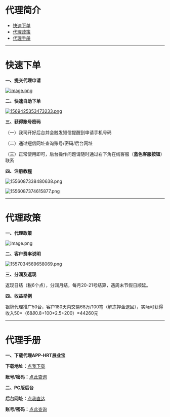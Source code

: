 # 代理简介

- [快速下单](#快速下单)
- [代理政策](#代理政策)
- [代理手册](#代理手册)



---

# 快速下单



**一、提交代理申请**

[![image.png](../media/1567519864869188-20211217211103116.png)](https://jinshuju.net/f/LEus0w)



**二、快速自助下单**

[![1569425353473233.png](../media/1617518736742356-20211217203818141.png)](https://kmbk.zjkmkj.com/Index/194)

**三、获得账号密码**



（一）我司开好后台并会触发短信提醒到申请手机号码

（二）通过短信网址查询账号/密码/后台网址

（三）正常使用即可，后台操作问题请随时通过右下角在线客服（**蓝色客服按钮**）联系

**四、注册教程**



![1556087338480638.png](../media/1556087338480638.png)

![1556087374615877.png](../media/1556087374615877.png)





------

# 代理政策

**一、代理政策**



![image.png](../media/1567583083114423.png)



**二、客户费率说明**



![1557034569658069.png](../media/1557034569658069.png)



**三、分润及返现**

返现日结（税6个点），分润月结，每月20-21号结算，遇周末节假日顺延。



**四、收益举例**

银牌代理推广50台，客户180天内交易68万/100笔（解冻押金退回），实际可获得收入50*（68*8*0.8+100*2.5+200）=44260元

------

# 代理手册

**一、下载代理APP-HRT展业宝**

**下载地址：**[点我下载](https://download.hrtpayment.com/download/hrtapp_zyb.html)

**账号/密码：**[点此查询](http://u.zjkmkj.com/QfU36)

**二、PC版后台**

**后台网址：**[点我直达](https://merch.hrtpayment.com/HrtApp)

**账号/密码：**[点此查询](http://u.zjkmkj.com/QfU36)